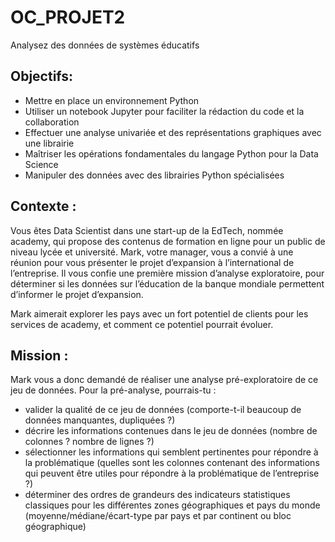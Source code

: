 # OC_PROJET2
Analysez des données de systèmes éducatifs

## Objectifs: 
- Mettre en place un environnement Python
- Utiliser un notebook Jupyter pour faciliter la rédaction du code et la collaboration
- Effectuer une analyse univariée et des représentations graphiques avec une librairie
- Maîtriser les opérations fondamentales du langage Python pour la Data Science
- Manipuler des données avec des librairies Python spécialisées

## Contexte : 
Vous êtes Data Scientist dans une start-up de la EdTech, nommée academy, qui propose des contenus de formation en ligne pour un public de niveau lycée et université. 
Mark, votre manager, vous a convié à une réunion pour vous présenter le projet d’expansion à l’international de l’entreprise. Il vous confie une première mission d’analyse exploratoire, pour déterminer si les données sur l’éducation de la banque mondiale permettent d’informer le projet d’expansion.

Mark aimerait explorer les pays avec un fort potentiel de clients pour les services de academy, et comment ce potentiel pourrait évoluer. 

## Mission : 
Mark vous a donc demandé de réaliser une analyse pré-exploratoire de ce jeu de données. 
Pour la pré-analyse, pourrais-tu :
- valider la qualité de ce jeu de données (comporte-t-il beaucoup de données manquantes, dupliquées ?)
- décrire les informations contenues dans le jeu de données (nombre de colonnes ? nombre de lignes ?)
- sélectionner les informations qui semblent pertinentes pour répondre à la problématique (quelles sont les colonnes contenant des informations qui peuvent être utiles pour répondre à la problématique de l’entreprise ?)
- déterminer des ordres de grandeurs des indicateurs statistiques classiques pour les différentes zones géographiques et pays du monde (moyenne/médiane/écart-type par pays et par continent ou bloc géographique)
 

